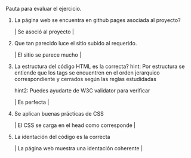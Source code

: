 
Pauta para evaluar el ejercicio.

1. La página web se encuentra en github pages asociada al proyecto?

	| Se asoció al proyecto |

2. Que tan parecido luce el sitio subido al requerido.

	| El sitio se parece mucho |


3. La estructura del código HTML es la correcta?
	hint: Por estructura se entiende que los tags se encuentren en el orden jerarquico correspondiente y cerrados según las reglas estudidadas

	hint2: Puedes ayudarte de W3C validator para verificar

	| Es perfecta | 

4. Se aplican buenas prácticas de CSS

	| El CSS se carga en el head como corresponde |

5. La identación del código es la correcta

	| La página web muestra una identación coherente |
